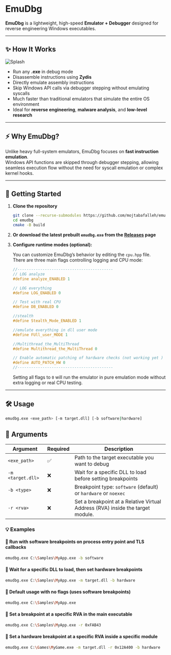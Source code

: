 # EmuDbg

**EmuDbg** is a lightweight, high-speed **Emulator + Debugger** designed for reverse engineering Windows executables.

---

## ✨ How It Works

![Splash](https://github.com/mojtabafalleh/emudbg/blob/master/doc/Screenshot%202025-07-25%20184628.png)

- Run any **.exe** in debug mode  
- Disassemble instructions using **Zydis**  
- Directly emulate assembly instructions  
- Skip Windows API calls via debugger stepping without emulating syscalls  
- Much faster than traditional emulators that simulate the entire OS environment  
- Ideal for **reverse engineering**, **malware analysis**, and **low-level research**

---

## ⚡ Why EmuDbg?

Unlike heavy full-system emulators, EmuDbg focuses on **fast instruction emulation**.  
Windows API functions are skipped through debugger stepping, allowing seamless execution flow without the need for syscall emulation or complex kernel hooks.

---

## 🚀 Getting Started

1. **Clone the repository**

    ```bash
    git clone --recurse-submodules https://github.com/mojtabafalleh/emudbg
    cd emudbg
    cmake -B build
    ```

2. **Or download the latest prebuilt `emudbg.exe` from the [Releases](https://github.com/mojtabafalleh/emudbg/releases) page**

3. **Configure runtime modes (optional):**

    You can customize EmuDbg’s behavior by editing the `cpu.hpp` file.  
    There are three main flags controlling logging and CPU mode:

    ```cpp
    //------------------------------------------
    // LOG analyze 
    #define analyze_ENABLED 1

    // LOG everything
    #define LOG_ENABLED 0

    // Test with real CPU
    #define DB_ENABLED 0

    //stealth 
    #define Stealth_Mode_ENABLED 1

    //emulate everything in dll user mode 
    #define FUll_user_MODE 1
    
    //Multithread_the_MultiThread
    #define Multithread_the_MultiThread 0
    
   // Enable automatic patching of hardware checks (not working yet )
    #define AUTO_PATCH_HW 0
    //------------------------------------------
    ```

    Setting all flags to `0` will run the emulator in pure emulation mode without extra logging or real CPU testing.

---

## 🛠 Usage

```bash
emudbg.exe <exe_path> [-m target.dll] [-b software|hardware]
```

## 📌 Arguments

| Argument         | Required | Description                                                        |
|------------------|----------|--------------------------------------------------------------------|
| `<exe_path>`     | ✅       | Path to the target executable you want to debug                   |
| `-m <target.dll>`| ❌       | Wait for a specific DLL to load before setting breakpoints        |
| `-b <type>`      | ❌       | Breakpoint type: `software` (default) or `hardware` or `noexec`              |
| `-r <rva>`      | ❌       | Set a breakpoint at a Relative Virtual Address (RVA) inside the target module.           |

### 💡 Examples

#### 🔸 Run with software breakpoints on process entry point and TLS callbacks
```bash
emudbg.exe C:\Samples\MyApp.exe -b software
```

#### 🔸 Wait for a specific DLL to load, then set hardware breakpoints
```bash
emudbg.exe C:\Samples\MyApp.exe -m target.dll -b hardware
```

#### 🔸 Default usage with no flags (uses software breakpoints)
```bash
emudbg.exe C:\Samples\MyApp.exe
```
#### 🔹 Set a breakpoint at a specific RVA in the main executable
```bash
emudbg.exe C:\Samples\MyApp.exe -r 0xFAB43
```

#### 🔹 Set a hardware breakpoint  at a specific RVA inside a specific module
```bash
emudbg.exe C:\Games\MyGame.exe -m target.dll -r 0x12A400 -b hardware
```

